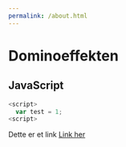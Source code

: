 ```yaml
---
permalink: /about.html
---
```


# Dominoeffekten


## JavaScript

``` JavaScript
<script>
  var test = 1;
<script>
```

Dette er et link [Link her](google.com)
